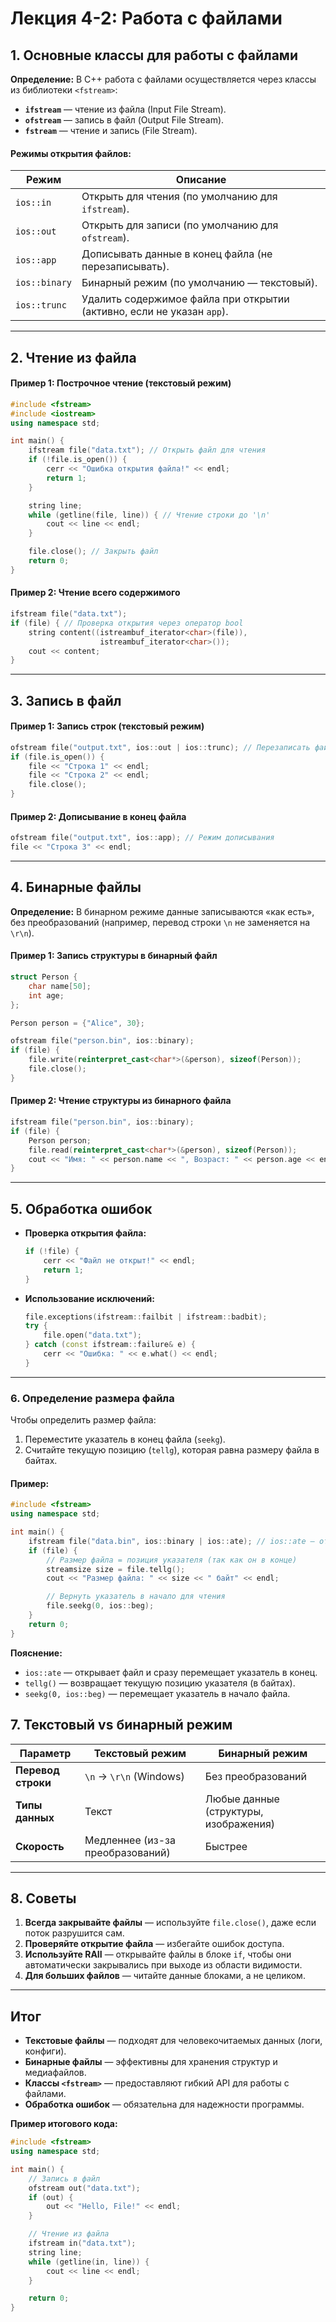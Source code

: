 # **Лекция 4-2: Работа с файлами**  


## **1. Основные классы для работы с файлами**  
**Определение:** В C++ работа с файлами осуществляется через классы из библиотеки `<fstream>`:  
- **`ifstream`** — чтение из файла (Input File Stream).  
- **`ofstream`** — запись в файл (Output File Stream).  
- **`fstream`** — чтение и запись (File Stream).  

#### **Режимы открытия файлов:**  
| Режим             | Описание                                                                 |
|--------------------|-------------------------------------------------------------------------|
| `ios::in`          | Открыть для чтения (по умолчанию для `ifstream`).                      |
| `ios::out`         | Открыть для записи (по умолчанию для `ofstream`).                      |
| `ios::app`         | Дописывать данные в конец файла (не перезаписывать).                   |
| `ios::binary`      | Бинарный режим (по умолчанию — текстовый).                             |
| `ios::trunc`       | Удалить содержимое файла при открытии (активно, если не указан `app`). |

---

## **2. Чтение из файла**  
#### **Пример 1: Построчное чтение (текстовый режим)**  
```cpp
#include <fstream>
#include <iostream>
using namespace std;

int main() {
    ifstream file("data.txt"); // Открыть файл для чтения
    if (!file.is_open()) {
        cerr << "Ошибка открытия файла!" << endl;
        return 1;
    }

    string line;
    while (getline(file, line)) { // Чтение строки до '\n'
        cout << line << endl;
    }

    file.close(); // Закрыть файл
    return 0;
}
```  

#### **Пример 2: Чтение всего содержимого**  
```cpp
ifstream file("data.txt");
if (file) { // Проверка открытия через оператор bool
    string content((istreambuf_iterator<char>(file)), 
                    istreambuf_iterator<char>());
    cout << content;
}
```  

---

## **3. Запись в файл**  
#### **Пример 1: Запись строк (текстовый режим)**  
```cpp
ofstream file("output.txt", ios::out | ios::trunc); // Перезаписать файл
if (file.is_open()) {
    file << "Строка 1" << endl;
    file << "Строка 2" << endl;
    file.close();
}
```  

#### **Пример 2: Дописывание в конец файла**  
```cpp
ofstream file("output.txt", ios::app); // Режим дописывания
file << "Строка 3" << endl;
```  

---

## **4. Бинарные файлы**  
**Определение:** В бинарном режиме данные записываются «как есть», без преобразований (например, перевод строки `\n` не заменяется на `\r\n`).  

#### **Пример 1: Запись структуры в бинарный файл**  
```cpp
struct Person {
    char name[50];
    int age;
};

Person person = {"Alice", 30};

ofstream file("person.bin", ios::binary);
if (file) {
    file.write(reinterpret_cast<char*>(&person), sizeof(Person));
    file.close();
}
```  

#### **Пример 2: Чтение структуры из бинарного файла**  
```cpp
ifstream file("person.bin", ios::binary);
if (file) {
    Person person;
    file.read(reinterpret_cast<char*>(&person), sizeof(Person));
    cout << "Имя: " << person.name << ", Возраст: " << person.age << endl;
}
```  

---

## **5. Обработка ошибок**  
- **Проверка открытия файла:**  
  ```cpp
  if (!file) {
      cerr << "Файл не открыт!" << endl;
      return 1;
  }
  ```  

- **Использование исключений:**  
  ```cpp
  file.exceptions(ifstream::failbit | ifstream::badbit);
  try {
      file.open("data.txt");
  } catch (const ifstream::failure& e) {
      cerr << "Ошибка: " << e.what() << endl;
  }
  ```  

---

### **6. Определение размера файла**  
Чтобы определить размер файла:  
1. Переместите указатель в конец файла (`seekg`).  
2. Считайте текущую позицию (`tellg`), которая равна размеру файла в байтах.  

#### **Пример:**  
```cpp
#include <fstream>
using namespace std;

int main() {
    ifstream file("data.bin", ios::binary | ios::ate); // ios::ate — открыть и сразу переместить указатель в конец
    if (file) {
        // Размер файла = позиция указателя (так как он в конце)
        streamsize size = file.tellg();
        cout << "Размер файла: " << size << " байт" << endl;

        // Вернуть указатель в начало для чтения
        file.seekg(0, ios::beg);
    }
    return 0;
}
```  

**Пояснение:**  
- `ios::ate` — открывает файл и сразу перемещает указатель в конец.  
- `tellg()` — возвращает текущую позицию указателя (в байтах).  
- `seekg(0, ios::beg)` — перемещает указатель в начало файла. 

## **7. Текстовый vs бинарный режим**  
| Параметр          | Текстовый режим                     | Бинарный режим                     |
|--------------------|-------------------------------------|-------------------------------------|
| **Перевод строки** | `\n` → `\r\n` (Windows)             | Без преобразований                 |
| **Типы данных**    | Текст                               | Любые данные (структуры, изображения) |
| **Скорость**       | Медленнее (из-за преобразований)    | Быстрее                            |  

---

## **8. Советы**  
1. **Всегда закрывайте файлы** — используйте `file.close()`, даже если поток разрушится сам.  
2. **Проверяйте открытие файла** — избегайте ошибок доступа.  
3. **Используйте RAII** — открывайте файлы в блоке `if`, чтобы они автоматически закрывались при выходе из области видимости.  
4. **Для больших файлов** — читайте данные блоками, а не целиком.  

---

## **Итог**  
- **Текстовые файлы** — подходят для человекочитаемых данных (логи, конфиги).  
- **Бинарные файлы** — эффективны для хранения структур и медиафайлов.  
- **Классы `<fstream>`** — предоставляют гибкий API для работы с файлами.  
- **Обработка ошибок** — обязательна для надежности программы.  

**Пример итогового кода:**  
```cpp
#include <fstream>
using namespace std;

int main() {
    // Запись в файл
    ofstream out("data.txt");
    if (out) {
        out << "Hello, File!" << endl;
    }

    // Чтение из файла
    ifstream in("data.txt");
    string line;
    while (getline(in, line)) {
        cout << line << endl;
    }

    return 0;
}
```

